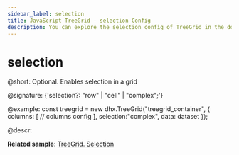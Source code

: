 ```yaml
---
sidebar_label: selection
title: JavaScript TreeGrid - selection Config 
description: You can explore the selection config of TreeGrid in the documentation of the DHTMLX JavaScript UI library. Browse developer guides and API reference, try out code examples and live demos, and download a free 30-day evaluation version of DHTMLX Suite.
---
```


# selection

@short: Optional. Enables selection in a grid

@signature: {'selection?: "row" | "cell" | "complex";'}

@example:
const treegrid = new dhx.TreeGrid("treegrid_container", {
    columns: [
        // columns config
    ],
    selection:"complex",
    data: dataset
});

@descr:

**Related sample**: [TreeGrid. Selection](https://snippet.dhtmlx.com/v0dyh06q)

[comment]: # (@related: treegrid/configuration.md#selection treegrid/initialization.md#initialize-treegrid)
